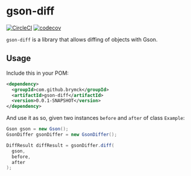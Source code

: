 gson-diff
===============

[![CircleCI](https://circleci.com/gh/brymck/gson-diff.svg?style=svg)](https://circleci.com/gh/brymck/gson-diff)
[![codecov](https://codecov.io/gh/brymck/gson-diff/branch/master/graph/badge.svg)](https://codecov.io/gh/brymck/gson-diff)

`gson-diff` is a library that allows diffing of objects with Gson.

Usage
-----

Include this in your POM:

```xml
<dependency>
  <groupId>com.github.brymck</groupId>
  <artifactId>gson-diff</artifactId>
  <version>0.0.1-SNAPSHOT</version>
</dependency>
```

And use it as so, given two instances `before` and `after` of class `Example`:

```java
Gson gson = new Gson();
GsonDiffer gsonDiffer = new GsonDiffer();

DiffResult diffResult = gsonDiffer.diff(
  gson,
  before,
  after
);
```
